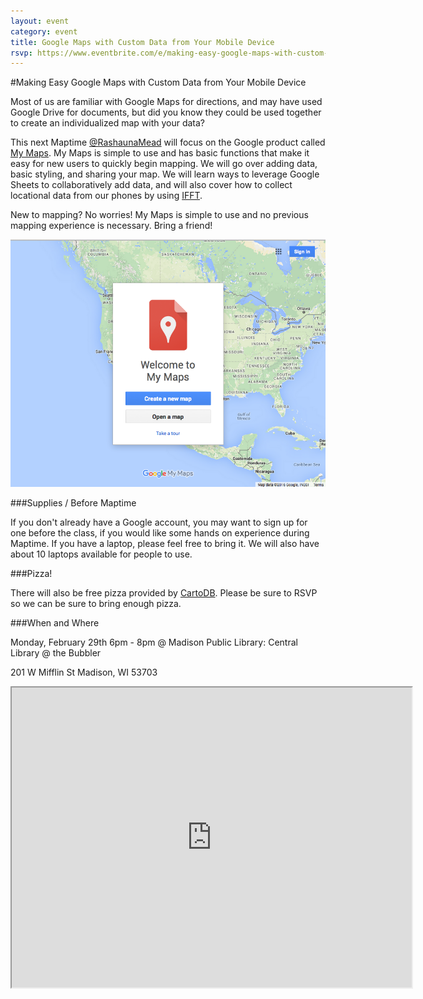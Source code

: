 ```yaml
---
layout: event
category: event
title: Google Maps with Custom Data from Your Mobile Device
rsvp: https://www.eventbrite.com/e/making-easy-google-maps-with-custom-data-tickets-21291202560?aff=es2
---
```


#Making Easy Google Maps with Custom Data from Your Mobile Device

Most of us are familiar with Google Maps for directions, and may have used Google Drive for documents, but did you know they could be used together to create an individualized map with your data?

This next Maptime [@RashaunaMead](https://twitter.com/rashaunamead) will focus on the Google product called [My Maps](https://www.google.com/maps/d/splash?hl=en_US&app=mp). My Maps is simple to use and has basic functions that make it easy for new users to quickly begin mapping. We will go over adding data, basic styling, and sharing your map. We will learn ways to leverage Google Sheets to collaboratively add data, and will also cover how to collect locational data from our phones by using [IFFT](https://ifttt.com/).

New to mapping? No worries! My Maps is simple to use and no previous mapping experience is necessary. Bring a friend!

<img src="./img/my_maps.png">


###Supplies / Before Maptime  

If you don't already have a Google account, you may want to sign up for one before the class, if you would like some hands on experience during Maptime. If you have a laptop, please feel free to bring it. We will also have about 10 laptops available for people to use.

###Pizza!

There will also be free pizza provided by [CartoDB](https://cartodb.com/). Please be sure to RSVP so we can be sure to bring enough pizza.

###When and Where  

Monday, February  29th 6pm - 8pm @ Madison Public Library: Central Library @ the Bubbler

201 W Mifflin St Madison, WI 53703

<iframe src="https://www.google.com/maps/d/embed?mid=zG58qKgtMl1U.k2k7JGCKTZUE" width="640" height="480"></iframe>
